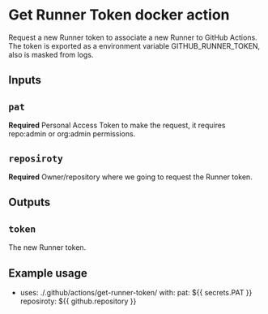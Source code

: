 # Get Runner Token docker action

Request a new Runner token to associate a new Runner to GitHub Actions.
The token is exported as a environment variable GITHUB_RUNNER_TOKEN,
also is masked from logs.

## Inputs

## `pat`

**Required** Personal Access Token to make the request, it requires repo:admin or org:admin permissions.

## `reposiroty`

**Required** Owner/repository where we going to request the Runner token.

## Outputs

## `token`

The new Runner token.

## Example usage

- uses: ./.github/actions/get-runner-token/
  with:
    pat: ${{ secrets.PAT }}
    reposiroty: ${{ github.repository }}